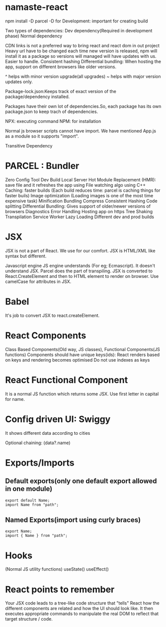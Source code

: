# namaste-react
npm install -D parcel
-D for Development: important for creating build


Two types of dependencies: Dev dependency(Required in development phase)
                           Normal dependency


CDN links is not a preferred way to bring react and react dom in out project
Heavy
url have to be changed each time new version is released, npm will install it as a package so versions will managed will have updates with us. Easier to handle.
Consistent hashing
Differential bundling: When hosting the app, support on different browsers like older versions.

^ helps with minor version upgrade(all upgrades)
~ helps with major version updates only.

Package-lock.json:Keeps track of exact version of the package/dependency installed.

Packages have their own lot of dependencies.So, each package has its own package.json to keep trach of dependencies.

NPX: executing command
NPM: for installation

Normal js browser scripts cannot have import. We have mentioned App.js as a module so it supports "import".

Transitive Dependency

# PARCEL : Bundler
Zero Config Tool
Dev Build
Local Server
Hot Module Replacement (HMR): save file and it refreshes the app using File watching algo using C++
Caching: faster builds (Each build reduces time: parcel is caching things for faster buils)
Image optimization (Loading images is one of the most time expensive task)
Minification
Bundling
Compress
Consistent Hashing
Code splitting
Differential Bundling: Gives support of older/newer versions of browsers
Diagnostics
Error Handling
Hosting app on https
Tree Shaking
Transpilation
Service Worker
Lazy Loading
Different dev and prod builds

# JSX
JSX is not a part of React. We use for our comfort.
JSX is HTML/XML like syntax but different.

Javascript engine JS engine understands (For eg; Ecmascript). It doesn't understand JSX. Parcel does the part of transpiling.
JSX is converted to React.CreateElement and then to HTML element to render on browser.
Use camelCase for attributes in JSX.

# Babel
It's job to convert JSX to react.createElement.

# React Components
Class Based Components(Old way, JS classes), Functional Components(JS functions)
Components should have unique keys(ids): React renders based on keys and rendering becomes optimised
Do not use indexes as keys

# React Functional Component
It is a normal JS function which returns some JSX. Use first letter in capital for name.

# Config driven UI: Swiggy
It shows different data according to cities

Optional chaining: (data?.name)

# Exports/Imports
## Default exports(only one default export allowed in one module)
    export default Name;
    import Name from "path";

## Named Exports(import using curly braces)
    export Name;
    import { Name } from "path";

# Hooks
(Normal JS utility functions)
useState()
useEffect()

# React points to remember

Your JSX code leads to a tree-like code structure that "tells" React how the different components are related and how the UI should look like. It then executes appropriate commands to manipulate the real DOM to reflect that target structure / code.



